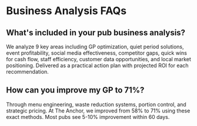 # Business Analysis FAQs

## What's included in your pub business analysis?

We analyze 9 key areas including GP optimization, quiet period solutions, event profitability, social media effectiveness, competitor gaps, quick wins for cash flow, staff efficiency, customer data opportunities, and local market positioning. Delivered as a practical action plan with projected ROI for each recommendation.

## How can you improve my GP to 71%?

Through menu engineering, waste reduction systems, portion control, and strategic pricing. At The Anchor, we improved from 58% to 71% using these exact methods. Most pubs see 5-10% improvement within 60 days.